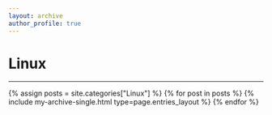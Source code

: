 ```yaml
---
layout: archive
author_profile: true
---
```


<h1>Linux</h1>
<hr>
{% assign posts = site.categories["Linux"] %}
{% for post in posts %}
    {% include my-archive-single.html type=page.entries_layout %}
{% endfor %}
<div>
</div>